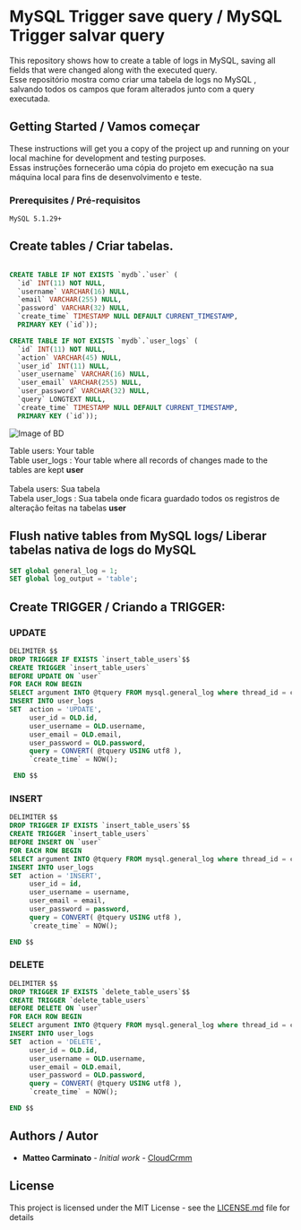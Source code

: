 # MySQL Trigger save query / MySQL Trigger salvar query
This repository shows how to create a table of logs in MySQL, saving all fields that were changed along with the executed query.<br>
Esse repositório mostra como  criar uma tabela de logs no MySQL , salvando todos os campos que foram alterados junto com a query executada.

## Getting Started / Vamos começar

These instructions will get you a copy of the project up and running on your local machine for development and testing purposes. <br>
Essas instruções fornecerão uma cópia do projeto em execução na sua máquina local para fins de desenvolvimento e teste.

### Prerequisites / Pré-requisitos

```
MySQL 5.1.29+
```

## Create tables / Criar tabelas. 

```sql

CREATE TABLE IF NOT EXISTS `mydb`.`user` (
  `id` INT(11) NOT NULL,
  `username` VARCHAR(16) NULL,
  `email` VARCHAR(255) NULL,
  `password` VARCHAR(32) NULL,
  `create_time` TIMESTAMP NULL DEFAULT CURRENT_TIMESTAMP,
  PRIMARY KEY (`id`));

CREATE TABLE IF NOT EXISTS `mydb`.`user_logs` (
  `id` INT(11) NOT NULL,
  `action` VARCHAR(45) NULL,
  `user_id` INT(11) NULL,
  `user_username` VARCHAR(16) NULL,
  `user_email` VARCHAR(255) NULL,
  `user_password` VARCHAR(32) NULL,
  `query` LONGTEXT NULL,
  `create_time` TIMESTAMP NULL DEFAULT CURRENT_TIMESTAMP,
  PRIMARY KEY (`id`));
```
![Image of BD](https://i.imgur.com/osVHLpa.png)<br>

Table users: Your table <br>
Table user_logs : Your table where all records of changes made to the tables are kept <b>user</b> <br>
<br>
Tabela users: Sua tabela <br>
Tabela user_logs : Sua tabela onde ficara guardado todos os registros de alteração feitas na tabelas <b>user</b> <br>

## Flush native tables from MySQL logs/  Liberar tabelas nativa de logs do MySQL
```sql
SET global general_log = 1;
SET global log_output = 'table';
```

## Create TRIGGER / Criando a TRIGGER:
### UPDATE
```sql
DELIMITER $$ 
DROP TRIGGER IF EXISTS `insert_table_users`$$
CREATE TRIGGER `insert_table_users`  
BEFORE UPDATE ON `user` 
FOR EACH ROW BEGIN 
SELECT argument INTO @tquery FROM mysql.general_log where thread_id = connection_id() and argument like 'UPDATE%' order by event_time desc limit 1;
INSERT INTO user_logs
SET  action = 'UPDATE',
     user_id = OLD.id,
     user_username = OLD.username,
     user_email = OLD.email,
     user_password = OLD.password,
     query = CONVERT( @tquery USING utf8 ),
     `create_time` = NOW();

 END $$
```

### INSERT
```sql
DELIMITER $$ 
DROP TRIGGER IF EXISTS `insert_table_users`$$
CREATE TRIGGER `insert_table_users` 
BEFORE INSERT ON `user` 
FOR EACH ROW BEGIN 
SELECT argument INTO @tquery FROM mysql.general_log where thread_id = connection_id() and argument like 'INSERT%' order by event_time desc limit 1;
INSERT INTO user_logs
SET  action = 'INSERT',
     user_id = id,
     user_username = username,
     user_email = email,
     user_password = password,
     query = CONVERT( @tquery USING utf8 ),
     `create_time` = NOW();

END $$
```

### DELETE
```sql
DELIMITER $$
DROP TRIGGER IF EXISTS `delete_table_users`$$
CREATE TRIGGER `delete_table_users` 
BEFORE DELETE ON `user` 
FOR EACH ROW BEGIN 
SELECT argument INTO @tquery FROM mysql.general_log where thread_id = connection_id() and argument like 'DELETE%' order by event_time desc limit 1;
INSERT INTO user_logs
SET  action = 'DELETE',
     user_id = OLD.id,
     user_username = OLD.username,
     user_email = OLD.email,
     user_password = OLD.password,
     query = CONVERT( @tquery USING utf8 ),
     `create_time` = NOW();

END $$
```

## Authors / Autor

* **Matteo Carminato** - *Initial work* - [CloudCrmm](http://cloudcrm.tech/)

## License

This project is licensed under the MIT License - see the [LICENSE.md](LICENSE.md) file for details
